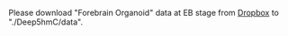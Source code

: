 Please download "Forebrain Organoid" data at EB stage from [Dropbox](https://www.dropbox.com/scl/fo/zbht290yp67yfd1bcvofy/AGG8rFnKJxGTbmrv6uR_RSA?rlkey=74kx0iimodtc1s1azcr2kya2t&dl=1) to "./Deep5hmC/data".
